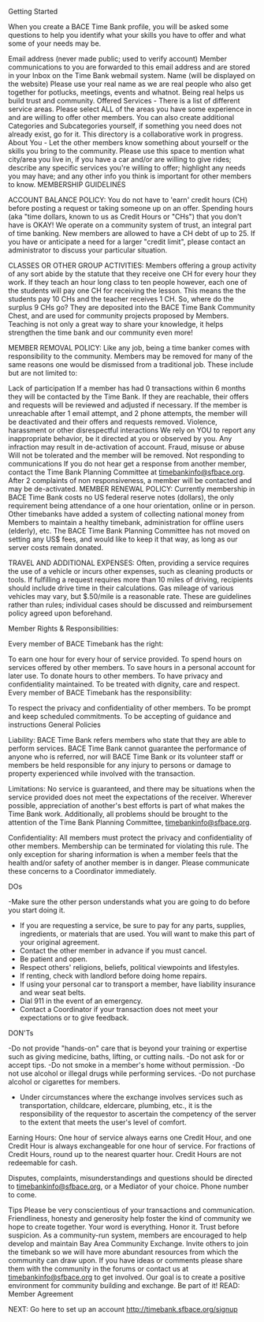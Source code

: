 Getting Started

When you create a BACE Time Bank profile, you will be asked some questions to help you identify what your skills you have to offer and what some of your needs may be.

Email address (never made public; used to verify account) Member communications to you are forwarded to this email address and are stored in your Inbox on the Time Bank webmail system.
Name (will be displayed on the website) Please use your real name as we are real people who also get together for potlucks, meetings, events and whatnot. Being real helps us build trust and community.
Offered Services - There is a list of different service areas. Please select ALL of the areas you have some experience in and are willing to offer other members. You can also create additional Categories and Subcategories yourself, if something you need does not already exist, go for it. This directory is a collaborative work in progress.
About You - Let the other members know something about yourself or the skills you bring to the community. Please use this space to mention what city/area you live in, if you have a car and/or are willing to give rides; describe any specific services you're willing to offer; highlight any needs you may have; and any other info you think is important for other members to know.
MEMBERSHIP GUIDELINES

ACCOUNT BALANCE POLICY:
You do not have to 'earn' credit hours (CH) before posting a request or taking someone up on an offer. Spending hours (aka "time dollars, known to us as Credit Hours or "CHs") that you don't have is OKAY! We operate on a community system of trust, an integral part of time banking. New members are allowed to have a CH debt of up to 25. If you have or anticipate a need for a larger "credit limit", please contact an administrator to discuss your particular situation.

CLASSES OR OTHER GROUP ACTIVITIES:
Members offering a group activity of any sort abide by the statute that they receive one CH for every hour they work. If they teach an hour long class to ten people however, each one of the students will pay one CH for receiving the lesson. This means the the students pay 10 CHs and the teacher receives 1 CH. So, where do the surplus 9 CHs go? They are deposited into the BACE Time Bank Community Chest, and are used for community projects proposed by Members. Teaching is not only a great way to share your knowledge, it helps strengthen the time bank and our community even more!

MEMBER REMOVAL POLICY:
Like any job, being a time banker comes with responsibility to the community. Members may be removed for many of the same reasons one would be dismissed from a traditional job. These include but are not limited to:

Lack of participation 
If a member has had 0 transactions within 6 months they will be contacted by the Time Bank. If they are reachable, their offers and requests will be reviewed and adjusted if necessary.
If the member is unreachable after 1 email attempt, and 2 phone attempts, the member will be deactivated and their offers and requests removed.
Violence, harassment or other disrespectful interactions
We rely on YOU to report any inappropriate behavior, be it directed at you or observed by you. Any infraction may result in de-activation of account.
Fraud, misuse or abuse 
Will not be tolerated and the member will be removed.
Not responding to communications
If you do not hear get a response from another member, contact the Time Bank Planning Committee at timebankinfo@sfbace.org. After 2 complaints of non responsiveness, a member will be contacted and may be de-activated.
MEMBER RENEWAL POLICY:
Currently membership in BACE Time Bank costs no US federal reserve notes (dollars), the only requirement being attendance of a one hour orientation, online or in person. Other timebanks have added a system of collecting national money from Members to maintain a healthy timebank, administration for offline users (elderly), etc. The BACE Time Bank Planning Committee has not moved on setting any US$ fees, and would like to keep it that way, as long as our server costs remain donated.

TRAVEL AND ADDITIONAL EXPENSES:
Often, providing a service requires the use of a vehicle or incurs other expenses, such as cleaning products or tools. If fulfilling a request requires more than 10 miles of driving, recipients should include drive time in their calculations. Gas mileage of various vehicles may vary, but $.50/mile is a reasonable rate. These are guidelines rather than rules; individual cases should be discussed and reimbursement policy agreed upon beforehand.

Member Rights & Responsibilities:

Every member of BACE Timebank has the right:

To earn one hour for every hour of service provided.
To spend hours on services offered by other members.
To save hours in a personal account for later use.
To donate hours to other members.
To have privacy and confidentiality maintained.
To be treated with dignity, care and respect.
Every member of BACE Timebank has the responsibility:

To respect the privacy and confidentiality of other members.
To be prompt and keep scheduled commitments.
To be accepting of guidance and instructions
General Policies

Liability: BACE Time Bank refers members who state that they are able to perform services. BACE Time Bank cannot guarantee the performance of anyone who is referred, nor will BACE Time Bank or its volunteer staff or members be held responsible for any injury to persons or damage to property experienced while involved with the transaction.

Limitations: No service is guaranteed, and there may be situations when the service provided does not meet the expectations of the receiver. Wherever possible, appreciation of another's best efforts is part of what makes the Time Bank work. Additionally, all problems should be brought to the attention of the Time Bank Planning Committee, timebankinfo@sfbace.org.

Confidentiality:
All members must protect the privacy and confidentiality of other members. Membership can be terminated for violating this rule. The only exception for sharing information is when a member feels that the health and/or safety of another member is in danger. Please communicate these concerns to a Coordinator immediately.

DOs

-Make sure the other person understands what you are going to do before you start doing it.
- If you are requesting a service, be sure to pay for any parts,
supplies, ingredients, or materials that are used. You will want to make this part of your original agreement.
- Contact the other member in advance if you must cancel.
- Be patient and open.
- Respect others' religions, beliefs, political viewpoints and lifestyles.
- If renting, check with landlord before doing home repairs.
- If using your personal car to transport a member, have liability
insurance and wear seat belts.
- Dial 911 in the event of an emergency.
- Contact a Coordinator if your transaction does not meet your
expectations or to give feedback.

DON'Ts

-Do not provide "hands-on" care that is beyond your training or
expertise such as giving medicine, baths, lifting, or cutting nails.
-Do not ask for or accept tips.
-Do not smoke in a member's home without permission.
-Do not use alcohol or illegal drugs while performing services.
-Do not purchase alcohol or cigarettes for members.

* Under circumstances where the exchange involves services such as transportation, childcare, eldercare, plumbing, etc., it is the responsibility of the requestor to ascertain the competency of the server to the extent that meets the user's level of comfort.

Earning Hours:
One hour of service always earns one Credit Hour, and one Credit Hour is always exchangeable for one hour of service. For fractions of Credit Hours, round up to the nearest quarter hour. Credit Hours are not redeemable for cash.

Disputes, complaints, misunderstandings and questions should be directed to timebankinfo@sfbace.org, or a Mediator of your choice. Phone number to come.

Tips
Please be very conscientious of your transactions and communication. Friendliness, honesty and generosity help foster the kind of community we hope to create together. Your word is everything. Honor it. Trust before suspicion.
As a community-run system, members are encouraged to help develop and maintain Bay Area Community Exchange. Invite others to join the timebank so we will have more abundant resources from which the community can draw upon. If you have ideas or comments please share them with the community in the forums or contact us at timebankinfo@sfbace.org to get involved. Our goal is to create a positive environment for community building and exchange. Be part of it!
READ: Member Agreement

NEXT: Go here to set up an account 
http://timebank.sfbace.org/signup